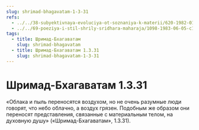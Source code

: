 ```yaml
---
slug: shrimad-bhagavatam-1-3-31
refs:
  - ../../38-subyektivnaya-evoluciya-ot-soznaniya-k-materii/620-1982-01-04-b1-nebo-soznaniya.md
  - ../../69-poeziya-i-stil-shrily-sridhara-maharaja/1098-1983-06-05-c1-o-pervom-stihe-bhagavatam-i-poezii-rupy-gosvami.md
tags:
  - title: Шримад-Бхагаватам
    slug: shrimad-bhagavatam
  - title: Шримад-Бхагаватам 1.3.31
    slug: shrimad-bhagavatam-1-3-31
---
```


# Шримад-Бхагаватам 1.3.31

«Облака и пыль переносятся воздухом, но не очень разумные люди говорят, что небо облачно, а воздух грязен. Подобным же образом они переносят представления, связанные с материальным телом, на духовную душу» («Шримад-Бхагаватам», 1.3.31).
